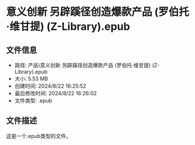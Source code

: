 ﻿# 意义创新 另辟蹊径创造爆款产品 (罗伯托·维甘提) (Z-Library).epub

## 文件信息
- 路径: 产品\意义创新 另辟蹊径创造爆款产品 (罗伯托·维甘提) (Z-Library).epub
- 大小: 5.53 MB
- 创建时间: 2024/8/22 16:25:52
- 最后修改时间: 2024/8/22 16:26:02
- 文件类型: .epub

## 文件描述
这是一个.epub类型的文件。

